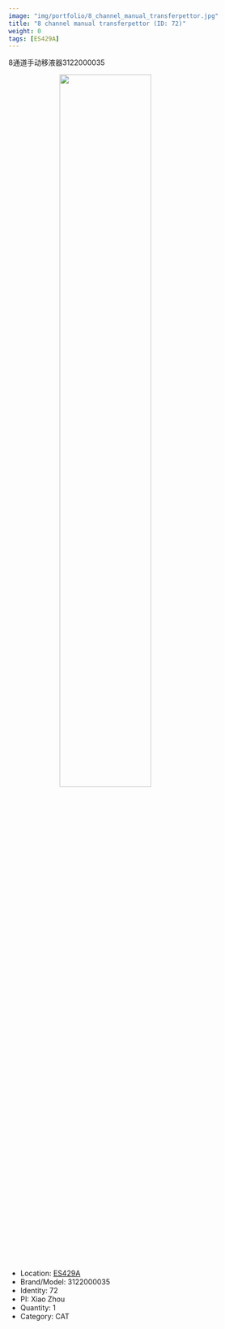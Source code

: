 ```yaml
---
image: "img/portfolio/8_channel_manual_transferpettor.jpg"
title: "8 channel manual transferpettor (ID: 72)"
weight: 0
tags: [ES429A]
---
```


8通道手动移液器3122000035

<!--more-->

<img src="../../img/portfolio/8_channel_manual_transferpettor.jpg" width="60%" style="display: block; margin: auto;">

- Location: [ES429A](../../tags/es429a)
- Brand/Model: 3122000035
- Identity: 72
- PI: Xiao Zhou
- Quantity: 1
- Category: CAT






